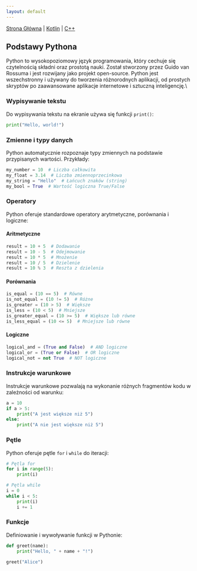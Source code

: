 ```yaml
---
layout: default
---
```

[Strona Główna](index.md) | [Kotlin](Kotlin.md) | [C++](C++.md)

## Podstawy Pythona

Python to wysokopoziomowy język programowania, który cechuje się czytelnością składni oraz prostotą nauki. Został stworzony przez Guido van Rossuma i jest rozwijany jako projekt open-source. Python jest wszechstronny i używany do tworzenia różnorodnych aplikacji, od prostych skryptów po zaawansowane aplikacje internetowe i sztuczną inteligencję.\

### Wypisywanie tekstu

Do wypisywania tekstu na ekranie używa się funkcji `print()`:

```python
print("Hello, world!")
```
### Zmienne i typy danych

Python automatycznie rozpoznaje typy zmiennych na podstawie przypisanych wartości. Przykłady:

```python
my_number = 10  # Liczba całkowita
my_float = 3.14  # Liczba zmiennoprzecinkowa
my_string = "Hello"  # Łańcuch znaków (string)
my_bool = True  # Wartość logiczna True/False
```
### Operatory

Python oferuje standardowe operatory arytmetyczne, porównania i logiczne:

#### Aritmetyczne

```python
result = 10 + 5  # Dodawanie
result = 10 - 5  # Odejmowanie
result = 10 * 5  # Mnożenie
result = 10 / 5  # Dzielenie
result = 10 % 3  # Reszta z dzielenia
```
#### Porównania
```python
is_equal = (10 == 5)  # Równe
is_not_equal = (10 != 5)  # Różne
is_greater = (10 > 5)  # Większe
is_less = (10 < 5)  # Mniejsze
is_greater_equal = (10 >= 5)  # Większe lub równe
is_less_equal = (10 <= 5)  # Mniejsze lub równe
```
#### Logiczne
```python
logical_and = (True and False)  # AND logiczne
logical_or = (True or False)  # OR logiczne
logical_not = not True  # NOT logiczne
```
### Instrukcje warunkowe

Instrukcje warunkowe pozwalają na wykonanie różnych fragmentów kodu w zależności od warunku:

```python
a = 10
if a > 5:
    print("A jest większe niż 5")
else:
    print("A nie jest większe niż 5")
```
### Pętle

Python oferuje pętle `for` i `while` do iteracji:

```python
# Pętla for
for i in range(5):
    print(i)

# Pętla while
i = 0
while i < 5:
    print(i)
    i += 1
```
### Funkcje

Definiowanie i wywoływanie funkcji w Pythonie:

```python
def greet(name):
    print("Hello, " + name + "!")
    
greet("Alice")
``` 
